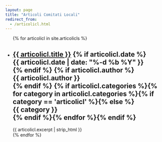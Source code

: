 ```yaml
---
layout: page
title: "Articoli Comitati Locali"
redirect_from:
  - /articolicl.html
---
```


<!-- <div class="row"><div class="col s12 aisf darken-2 white-text" style="border-radius: 4px;"><p>Stiamo importando i post dalla vecchia piattaforma. Al momento i post più vecchi non sono ancora accessibili, ci scusiamo per il disagio.</p></div></div> -->

<ul class="post-list">
  {% for articolicl in site.articolicls %}
  <li>
    <h2>
      <a class="post-link" href="{{ post.url | prepend: site.baseurl }}">{{ articolicl.title }}</a>
    {% if articolicl.date %}<div class="chip"><span class="post-meta">{{ articolicl.date | date: "%-d %b %Y" }}</span></div>{% endif %}
    {% if articolicl.author %}<div class="chip"><span class="post-meta">{{ articolicl.author }}</span></div>{% endif %}
    {% if articolicl.categories %}{% for category in articolicl.categories %}{% if category == 'articolicl' %}{% else %}<div class="chip"><span class="post-meta">{{ category }}</span></div>{% endif %}{% endfor %}{% endif %}
    </h2>
    <div class="entry-content">{{ articolicl.excerpt | strip_html }}</div>
  </li>
  <div class="divider"></div>
  {% endfor %}
  </ul>
